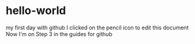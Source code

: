 # hello-world
my first day with github
I clicked on the pencil icon to edit this document
Now I'm on Step 3 in the guides for github
